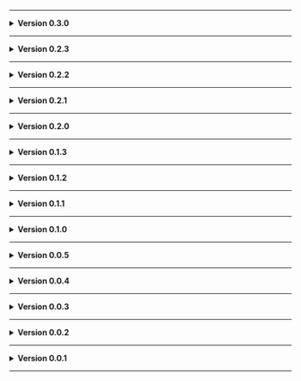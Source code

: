 
---

**<details><summary>Version 0.3.0</summary>**

 - Added Timbrance and Tundaria as moons.
 - Added hidden moons as a category (hidden moons will have some way of discovering their name in-game, like new story logs. Currently one new moon and SS-13 are in this category).
 - Reduced probability of large rocks spawning on Valiance to reduce chance of path being cut off (might still technically be able to happen, but it's even more unlikely now).
 - Falling in Natit's canal should trigger a "drowned" cause of death instead of "gravity".
 - Fixed AI navigation issues with SS-13.
 - SS-13 ceiling has collision.
 - Tweaked Natit audio.
 - Fixed a null reference error on landing/takeoff on Phuket.
 - Readme updated.
 
 </details>

---

**<details><summary>Version 0.2.3</summary>**

 - Fixed softlock when soccer balls spawned as scrap (turns out they're called "SoccerBall" not "SockerBall").
 - Fixed Torus fog not covering whole map.
 - Dropship music now waits until landed (I know some may have liked the early music to know where the ship is landing but since I'm trying to match vanilla this was a bug).
 - Uses ExtendedMod (behind the scenes stuff).
 
 </details>
 
---

**<details><summary>Version 0.2.2</summary>**

 - Fixed a visually broken ladder on Valiance.
 - Set dependencies to modern versions.
 
 </details>

---

**<details><summary>Version 0.2.1</summary>**

 - Updated to V60.
 - Sky now better reflects weather and nightime.
 - Tweaked the outside of SS-13 (planets moved some and stars now present, but they need more work).
 - README tweaks.
 - Added a license file.
 
 </details>

---

**<details><summary>Version 0.2.0</summary>**

 - Added 360 Torus as a new moon.
 - SS-13 now displays weather on terminal confirmation screen and whatever price you've configured it to be instead of a hardcoded price. Additionally, your new balance after purchase is announced.
 - SS-13 has audio from hangar shield generators.
 - Turned off lights on fake ships in SS-13.
 - A pumpkin is now in shiping on SS-13.
 - Tweaked rocks on Valiance.
 - Moons now have SnipersMoons tag for filtering in terminal.
 - Shrunk file sizes (When referencing things like vanilla items, enemies, etc in levels the lethalbundle file would include all those meshes, textures, audio, scripts, etc but LethalLevelLoader is smart enough to allow you to substitute those objects for empty ones and as long as they're named the same (minus an _0 in some cases) it'll dynamically replace the empty ones with the vanilla at runtime).
 - Updated manifest to prefer a more modern version of LethalLevelLoader.
 
 </details>

---

**<details><summary>Version 0.1.3</summary>**

 - Updated to V56.
 - Fixed sun clipping.
 - More decor Phuket & SS-13.
 - Loot table tweaks.
 - Natit fog tweaks.
 - Tweaked Natit's middle bridge path (should not be able to cross from ship side to main entrance side without ladder/jetpack/etc which is what I intended originally).
 - Renumbered 44 Valiance to 45 Valiance (44 belongs to an unreleased vanilla moon. This may require redoing your config).
 - Widened Valiance bridge some (I think it might be possible to thread the needle with the cruiser to cross the bridge but not sure I'd recommend it on this moon).
 - Fixed a hole in the hull of SS-13.
 - New landing pad texture for SS-13 (old one had a weird 3D look to it that I somehow never caught).
 - Attempted to address weird lighting on SS-13 by increasing the distance shadows are simulated.
 - Changed SS-13 terminal selection text.
 - Attempted to boost SS-13 performance by combining groups of boxes into one larger collider instead of each box having its own (not sure if this actually helps much).
 - README now includes risk level.
 
 </details>

---

**<details><summary>Version 0.1.2</summary>**

 - Valiance terrain adjustments for some issues.
 - Reduced max outside map objects on Valiance to attempt to address a crash (we'll see).
 - Fixed invisible quicksand on Valiance.
 - Loot table tweaks (minor SS-13 and major Valiance. Valiance's is my first attempt at a mostly custom one and likely still needs work).
 - Increased interior weights for SS-13 (Each vanilla interior weight was 1, giving a 50-50 chance, but this could easily be overpowered by modded interiors. 50-50 remains with just vanilla interiors, and vanilla interiors have a better chance when combined with modded ones now).
 
 </details>
 
---

**<details><summary>Version 0.1.1</summary>**

 - Grass/sand terrain no longer glows.
 - Valiance interior size and loot tweaks.
 
 </details>
 
---

**<details><summary>Version 0.1.0</summary>**

 - Added Valiance as a new moon.
 - Renamed internal file for consistency.
 - Added tags to moons.
 - Natit snow fire exit no longer floats.
 - Natit has propper footstep sounds on railing.
 - Added bushes to Phuket and Natit.
 - Terrain tweaks near Phuket river to address sun clipping (still present but less noticeable from ship).
 - Grass/sand terrain texture made more 3D (odd glow still present, but this might break it up some).
 - SS-13 loot tweaks.
 
 </details>
 

---

**<details><summary>Version 0.0.5</summary>**

 - Item dropship no longer floats in the air when landed.
 - Fixed a floating rock on Phuket.
 - Terrain tweaks around Phuket water fire exit.
 - Phuket quicksand fire exit collision/position fix.
 - Fixed water clipping through terrain in one pit on Phuket.
 - Natit/Phuket flood tweaks.
 - Natit/Phuket visual tweaks.
 - Accidentally broke but (hopefully) fixed the sky.
 
 </details>
 

---

**<details><summary>Version 0.0.4</summary>**

 - Added moon pics (pls work now).
 
 </details>
 

---

**<details><summary>Version 0.0.3</summary>**

 - Added moon pics (I think).
 
 </details>
 

---

**<details><summary>Version 0.0.2</summary>**

 - Added Discord link to and updated credits in README.
 
 </details>
 

---

**<details><summary>Version 0.0.1</summary>**

 - Initial test upload to figure this out.
 
 </details>
 
---
